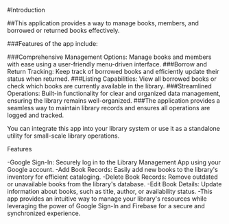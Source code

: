 #Introduction 

##This application provides a way to manage books, members, and borrowed or returned books effectively.

###Features of the app include:

###Comprehensive Management Options: Manage books and members with ease using a user-friendly menu-driven interface.
###Borrow and Return Tracking: Keep track of borrowed books and efficiently update their status when returned.
###Listing Capabilities: View all borrowed books or check which books are currently available in the library.
###Streamlined Operations: Built-in functionality for clear and organized data management, ensuring the library remains well-organized.
###The application provides a seamless way to maintain library records and ensures all operations are logged and tracked.

You can integrate this app into your library system or use it as a standalone utility for small-scale library operations.

Features

-Google Sign-In: Securely log in to the Library Management App using your Google account.
-Add Book Records: Easily add new books to the library's inventory for efficient cataloging.
-Delete Book Records: Remove outdated or unavailable books from the library's database.
-Edit Book Details: Update information about books, such as title, author, or availability status.
-This app provides an intuitive way to manage your library's resources while leveraging the power of Google Sign-In and Firebase for a secure and synchronized experience.
